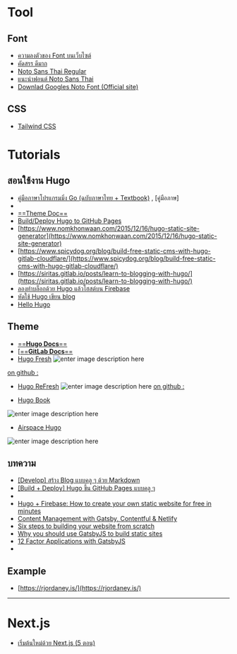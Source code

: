 # Tool

## Font
- [ความลงตัวของ Font บนเว็บไซต์](https://medium.com/@shin_ji/%E0%B8%84%E0%B8%A7%E0%B8%B2%E0%B8%A1%E0%B8%A5%E0%B8%87%E0%B8%95%E0%B8%B1%E0%B8%A7%E0%B8%82%E0%B8%AD%E0%B8%87-font-%E0%B8%9A%E0%B8%99%E0%B9%80%E0%B8%A7%E0%B9%87%E0%B8%9A%E0%B9%84%E0%B8%8B%E0%B8%95%E0%B9%8C-60ccb6edc97e)
- [คัดสรร ดีมาก](https://cadsondemak.com/font-series-02-graphik-th/)
- [Noto Sans Thai Regular](http://thaisignmaker.com/korkhorkore/?product/page/4895/Noto+Sans+Thai+Regular)
- [แนะนำฟอนต์ Noto Sans Thai](https://kittipongint.com/%E0%B9%81%E0%B8%99%E0%B8%B0%E0%B8%99%E0%B8%B3%E0%B8%9F%E0%B8%AD%E0%B8%99%E0%B8%95%E0%B9%8C-noto-sans-thai/)
- [Downlad Googles Noto Font (Official site)](https://www.google.com/get/noto/)

## CSS
- [Tailwind CSS](https://pakin.me/blog/tailwind-css/)


# Tutorials

## สอนใช้งาน Hugo

- [คู่มือภาษาโปรแกรมมิ่ง Go (ฉบับภาษาไทย + Textbook)](https://www.patanasongsivilai.com/blog/golang/) , [คู่มือภาษ]
- 
- [==Theme Doc==](https://themes.gohugo.io/hugo-refresh/)
- [Build/Deploy Hugo to GitHub Pages](https://bozzlab.github.io/post/hugo-build/)
- [https://www.nomkhonwaan.com/2015/12/16/hugo-static-site-generator](https://www.nomkhonwaan.com/2015/12/16/hugo-static-site-generator)
- [https://www.spicydog.org/blog/build-free-static-cms-with-hugo-gitlab-cloudflare/](https://www.spicydog.org/blog/build-free-static-cms-with-hugo-gitlab-cloudflare/)
- [https://siritas.gitlab.io/posts/learn-to-blogging-with-hugo/](https://siritas.gitlab.io/posts/learn-to-blogging-with-hugo/)
- [ลองทำบล็อกด้วย Hugo แล้วโฮสต์บน Firebase ](https://nosemicolon.dev/blog/programming/hugo-firebase-tutorial-1/)
- [หัดใช้ Hugo เขียน blog](https://siritas.gitlab.io/posts/learn-to-blogging-with-hugo/)
- [Hello Hugo](https://pakin.me/blog/hello-hugo/)





## Theme

- [==**Hugo Docs**==](https://github.com/gohugoio/hugo/tree/master/docs)
- [[==**GitLab Docs**==](https://gitlab.com/rimgitlab/gitlab-docs)
- [Hugo Fresh](https://themes.gohugo.io/hugo-fresh/)
![enter image description here](https://d33wubrfki0l68.cloudfront.net/759b7396fd8035fb2d147f63abad98ba7d401a31/d34c2/hugo-fresh/screenshot-hugo-fresh_hu59575f96195d76c58e16ef86a2d7af31_99859_750x500_fill_catmullrom_top_2.png)

[on github :](https://github.com/StefMa/hugo-fresh)

- [Hugo ReFresh](https://themes.gohugo.io/hugo-refresh/)
![enter image description here](https://d33wubrfki0l68.cloudfront.net/2bceb2458d1ba0311f5c01235043da9f89c0dabd/9276b/hugo-refresh/screenshot-hugo-refresh_hu39f40f3da2f7b5228c9707313ab6fec5_89282_750x500_fill_catmullrom_top_2.png)
[on github :](https://github.com/PippoRJ/hugo-refresh)

- [Hugo Book](https://themes.gohugo.io/hugo-book/)

![enter image description here](https://d33wubrfki0l68.cloudfront.net/ef280d7c29b5af7a9c1a280625426bb2ae4fb1e4/2f857/hugo-book/screenshot-hugo-book_huec729d04f241cf6d25145f0e39e6c0fd_189080_750x500_fill_catmullrom_top_2.png)

- [Airspace Hugo](https://themes.gohugo.io/airspace-hugo/)

![enter image description here](https://d33wubrfki0l68.cloudfront.net/44fc52239dc12e1264f3694b0890334eb87899bd/90d5d/airspace-hugo/screenshot-airspace-hugo_hu7f22d0c8dcb3b3ff3c284353747bdaec_983147_750x500_fill_catmullrom_top_2.png)

## บทความ

- [[Develop] สร้าง Blog แบบคลู ๆ ด้วย Markdown](https://medium.com/@p.srinikorn/develop-%E0%B8%AA%E0%B8%A3%E0%B9%89%E0%B8%B2%E0%B8%87-blog-%E0%B9%81%E0%B8%9A%E0%B8%9A%E0%B8%84%E0%B8%A5%E0%B8%B9-%E0%B9%86-%E0%B8%94%E0%B9%89%E0%B8%A7%E0%B8%A2-markdown-fc45b65cde38)
- [[Build + Deploy] Hugo ขึ้น GitHub Pages แบบคลู ๆ](https://medium.com/@p.srinikorn/build-deploy-hugo-%E0%B8%82%E0%B8%B6%E0%B9%89%E0%B8%99-github-pages-%E0%B9%81%E0%B8%9A%E0%B8%9A%E0%B8%84%E0%B8%A5%E0%B8%B9-%E0%B9%86-80b4e760754e)
- 
- [Hugo + Firebase: How to create your own static website for free in minutes](https://medium.com/free-code-camp/hugo-firebase-how-to-create-your-own-dynamic-website-for-free-in-minutes-463b4fb7bf5a)
- [Content Management with Gatsby, Contentful & Netlify](https://itnext.io/content-management-with-gatsby-netlify-and-contentful-70f03de41602)
- [Six steps to building your website from scratch](https://medium.com/@khollobaugh/https-medium-com-khollobaugh-six-steps-to-building-your-website-from-scratch-a713288cc6d)
- [Why you should use GatsbyJS to build static sites](https://medium.com/free-code-camp/why-you-should-use-gatsbyjs-to-build-static-sites-4f90eb6d1a7b)
- [12 Factor Applications with GatsbyJS](https://medium.com/@wonderboymusic/12-factor-applications-with-gatsbyjs-ef8a2b1f883a)
- 

## Example
- [https://rjordaney.is/](https://rjordaney.is/)

----





# Next.js

- [เริ่มต้นใหม่ด้วย Next.js (5 ตอน)](https://medium.com/dev-it/%E0%B9%80%E0%B8%A3%E0%B8%B4%E0%B9%88%E0%B8%A1%E0%B8%95%E0%B9%89%E0%B8%99%E0%B9%83%E0%B8%AB%E0%B8%A1%E0%B9%88%E0%B8%94%E0%B9%89%E0%B8%A7%E0%B8%A2-next-js-%E0%B8%9A%E0%B8%97%E0%B8%97%E0%B8%B5%E0%B9%88-1-686593f1ca43)
<!--stackedit_data:
eyJoaXN0b3J5IjpbLTIwMDAxOTU5MTIsLTEzOTczODE1MDgsLT
E0OTM3MjQwMSwxNzk2NDE4NTc5LDk3ODcwNDAwOSwyMzM2NTgx
MjIsLTEyNjU1MTQ1NzhdfQ==
-->